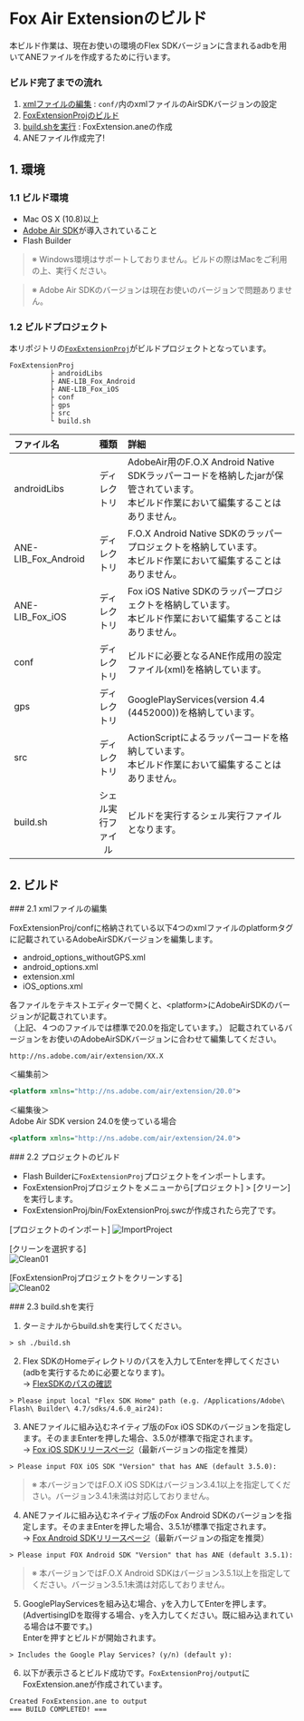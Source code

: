 # Fox Air Extensionのビルド

本ビルド作業は、現在お使いの環境のFlex SDKバージョンに含まれるadbを用いてANEファイルを作成するために行います。

### ビルド完了までの流れ

1. [xmlファイルの編集](#edit_xml) : `conf/`内のxmlファイルのAirSDKバージョンの設定
2. [FoxExtensionProjのビルド](#clean_project)
3. [build.shを実行](#perform_build) : FoxExtension.aneの作成
4. ANEファイル作成完了!

## 1. 環境

### 1.1 ビルド環境

* Mac OS X (10.8)以上
* [Adobe Air SDK](http://www.adobe.com/devnet/air/air-sdk-download.html)が導入されていること
* Flash Builder

> ※ Windows環境はサポートしておりません。ビルドの際はMacをご利用の上、実行ください。

> ※ Adobe Air SDKのバージョンは現在お使いのバージョンで問題ありません。

### 1.2 ビルドプロジェクト

本リポジトリの[`FoxExtensionProj`](/FoxExtensionProj)がビルドプロジェクトとなっています。

```
FoxExtensionProj
          ├ androidLibs
          ├ ANE-LIB_Fox_Android
          ├ ANE-LIB_Fox_iOS
          ├ conf
          ├ gps
          ├ src
          └ build.sh
```

|ファイル名|種類|詳細|
|:---|:---:|:---|
|androidLibs|ディレクトリ|AdobeAir用のF.O.X Android Native SDKラッパーコードを格納したjarが保管されています。<br>本ビルド作業において編集することはありません。|
|ANE-LIB_Fox_Android|ディレクトリ|F.O.X Android Native SDKのラッパープロジェクトを格納しています。<br>本ビルド作業において編集することはありません。|
|ANE-LIB_Fox_iOS|ディレクトリ|Fox iOS Native SDKのラッパープロジェクトを格納しています。<br>本ビルド作業において編集することはありません。|
|conf|ディレクトリ|ビルドに必要となるANE作成用の設定ファイル(xml)を格納しています。|
|gps|ディレクトリ|GooglePlayServices(version 4.4 (4452000))を格納しています。|
|src|ディレクトリ|ActionScriptによるラッパーコードを格納しています。<br>本ビルド作業において編集することはありません。|
|build.sh|シェル実行ファイル|ビルドを実行するシェル実行ファイルとなります。|


## 2. ビルド

<div id="edit_xml"></div>
### 2.1 xmlファイルの編集

FoxExtensionProj/confに格納されている以下4つのxmlファイルのplatformタグに記載されているAdobeAirSDKバージョンを編集します。

* android_options_withoutGPS.xml
* android_options.xml
* extension.xml
* iOS_options.xml

各ファイルをテキストエディターで開くと、&lt;platform&gt;にAdobeAirSDKのバージョンが記載されています。<br>
（上記、４つのファイルでは標準で20.0を指定しています。）
記載されているバージョンをお使いのAdobeAirSDKバージョンに合わせて編集してください。

`http://ns.adobe.com/air/extension/XX.X`

＜編集前＞
```xml
<platform xmlns="http://ns.adobe.com/air/extension/20.0">
```

＜編集後＞<br>
Adobe Air SDK version 24.0を使っている場合
```xml
<platform xmlns="http://ns.adobe.com/air/extension/24.0">
```

<div id="clean_project"></div>
### 2.2 プロジェクトのビルド

* Flash Builderに`FoxExtensionProj`プロジェクトをインポートします。
* FoxExtensionProjプロジェクトをメニューから[プロジェクト] > [クリーン]を実行します。
* FoxExtensionProj/bin/FoxExtensionProj.swcが作成されたら完了です。

[プロジェクトのインポート]
![ImportProject](../lang/ja/doc/build_extension/import_project.png)

[クリーンを選択する]<br>
![Clean01](../lang/ja/doc/build_extension/clean_01.png)

[FoxExtensionProjプロジェクトをクリーンする]<br>
![Clean02](../lang/ja/doc/build_extension/clean_02.png)

<div id="perform_build"></div>
### 2.3 build.shを実行

1. ターミナルからbuild.shを実行してください。
```
> sh ./build.sh
```

2. Flex SDKのHomeディレクトリのパスを入力してEnterを押してください(adbを実行するために必要となります)。<br>
 → [FlexSDKのパスの確認](../lang/ja/doc/build_extension/FLEX_SDK.md)
```
> Please input local "Flex SDK Home" path (e.g. /Applications/Adobe\ Flash\ Builder\ 4.7/sdks/4.6.0_air24):
```

3. ANEファイルに組み込むネイティブ版のFox iOS SDKのバージョンを指定します。そのままEnterを押した場合、3.5.0が標準で指定されます。<br>
 → [Fox iOS SDKリリースページ](https://github.com/cyber-z/public-fox-ios-sdk/releases)（最新バージョンの指定を推奨）
```
> Please input FOX iOS SDK "Version" that has ANE (default 3.5.0):
```
> ※ 本バージョンではF.O.X iOS SDKはバージョン3.4.1以上を指定してください。バージョン3.4.1未満は対応しておりません。

4. ANEファイルに組み込むネイティブ版のFox Android SDKのバージョンを指定します。そのままEnterを押した場合、3.5.1が標準で指定されます。<br>
 → [Fox Android SDKリリースページ](https://github.com/cyber-z/public-fox-android-sdk/releases)（最新バージョンの指定を推奨）
```
> Please input FOX Android SDK "Version" that has ANE (default 3.5.1):
```
> ※ 本バージョンではF.O.X Android SDKはバージョン3.5.1以上を指定してください。バージョン3.5.1未満は対応しておりません。

5. GooglePlayServicesを組み込む場合、`y`を入力してEnterを押します。(AdvertisingIDを取得する場合、`y`を入力してください。既に組み込まれている場合は不要です。)<br>Enterを押すとビルドが開始されます。
```
> Includes the Google Play Services? (y/n) (default y):
```

6. 以下が表示さるとビルド成功です。`FoxExtensionProj/output`にFoxExtension.aneが作成されています。
```
Created FoxExtension.ane to output
=== BUILD COMPLETED! ===
```
